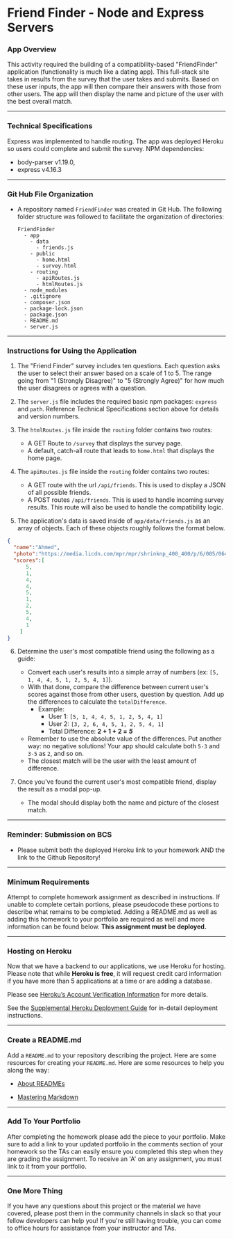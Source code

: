 # Friend Finder - Node and Express Servers

### App Overview
This activity required the building of a compatibility-based "FriendFinder" application (functionality is much like a dating app). This full-stack site takes in results from the survey that the user takes and submits. Based on these user inputs, the app will then compare their answers with those from other users. The app will then display the name and picture of the user with the best overall match.

- - -
### Technical Specifications
Express was implemented to handle routing. The app was deployed Heroku so users could complete and submit the survey.
NPM dependencies:
   * body-parser v1.19.0,
   * express v4.16.3

- - -
### Git Hub File Organization
* A repository named `FriendFinder` was created in Git Hub. The following folder structure was followed to facilitate the organization of directories:

  ```
  FriendFinder
    - app
      - data
        - friends.js
      - public
        - home.html
        - survey.html
      - routing
        - apiRoutes.js
        - htmlRoutes.js
    - node_modules
    - .gitignore
    - composer.json
    - package-lock.json
    - package.json
    - README.md
    - server.js
  ```

- - -
### Instructions for Using the Application
1. The "Friend Finder" survey includes ten questions. Each question asks the user to select their answer based on a scale of 1 to 5. The range going from "1 (Strongly  Disagree)" to "5 (Strongly Agree)" for how much the user disagrees or agrees with a question.

2. The `server.js` file includes the required basic npm packages: `express` and `path`. Reference Technical Specifications section above for details and version numbers.

3. The `htmlRoutes.js` file inside the `routing` folder contains two routes:

   * A GET Route to `/survey` that displays the survey page.
   * A default, catch-all route that leads to `home.html` that displays the home page.

4. The `apiRoutes.js` file inside the `routing` folder contains two routes:

   * A GET route with the url `/api/friends`. This is used to display a JSON of all possible friends.
   * A POST routes `/api/friends`. This is used to handle incoming survey results. This route will also be used to handle the compatibility logic.

5. The application's data is saved inside of `app/data/friends.js` as an array of objects. Each of these objects roughly follows the format below.

```json
{
  "name":"Ahmed",
  "photo":"https://media.licdn.com/mpr/mpr/shrinknp_400_400/p/6/005/064/1bd/3435aa3.jpg",
  "scores":[
      5,
      1,
      4,
      4,
      5,
      1,
      2,
      5,
      4,
      1
    ]
}
```

6. Determine the user's most compatible friend using the following as a guide:

   * Convert each user's results into a simple array of numbers (ex: `[5, 1, 4, 4, 5, 1, 2, 5, 4, 1]`).
   * With that done, compare the difference between current user's scores against those from other users, question by question. Add up the differences to calculate the `totalDifference`.
     * Example:
       * User 1: `[5, 1, 4, 4, 5, 1, 2, 5, 4, 1]`
       * User 2: `[3, 2, 6, 4, 5, 1, 2, 5, 4, 1]`
       * Total Difference: **2 + 1 + 2 =** **_5_**
   * Remember to use the absolute value of the differences. Put another way: no negative solutions! Your app should calculate both `5-3` and `3-5` as `2`, and so on.
   * The closest match will be the user with the least amount of difference.

7. Once you've found the current user's most compatible friend, display the result as a modal pop-up.
   * The modal should display both the name and picture of the closest match.


- - -
### Reminder: Submission on BCS

* Please submit both the deployed Heroku link to your homework AND the link to the Github Repository!

- - -
### Minimum Requirements

Attempt to complete homework assignment as described in instructions. If unable to complete certain portions, please pseudocode these portions to describe what remains to be completed. Adding a README.md as well as adding this homework to your portfolio are required as well and more information can be found below. **This assignment must be deployed.**

- - -
### Hosting on Heroku

Now that we have a backend to our applications, we use Heroku for hosting. Please note that while **Heroku is free**, it will request credit card information if you have more than 5 applications at a time or are adding a database.

Please see [Heroku’s Account Verification Information](https://devcenter.heroku.com/articles/account-verification) for more details.

See the [Supplemental Heroku Deployment Guide](../../03-Supplemental/HerokuGuide.md) for in-detail deployment instructions.

- - -
### Create a README.md

Add a `README.md` to your repository describing the project. Here are some resources for creating your `README.md`. Here are some resources to help you along the way:

* [About READMEs](https://help.github.com/articles/about-readmes/)

* [Mastering Markdown](https://guides.github.com/features/mastering-markdown/)

- - -
### Add To Your Portfolio

After completing the homework please add the piece to your portfolio. Make sure to add a link to your updated portfolio in the comments section of your homework so the TAs can easily ensure you completed this step when they are grading the assignment. To receive an 'A' on any assignment, you must link to it from your portfolio.

- - -
### One More Thing

If you have any questions about this project or the material we have covered, please post them in the community channels in slack so that your fellow developers can help you! If you're still having trouble, you can come to office hours for assistance from your instructor and TAs.

